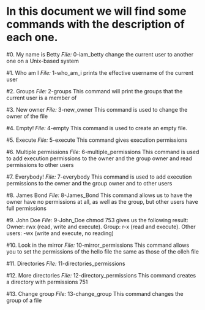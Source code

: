 # In this document we will find some commands with the description of each one.

#0. My name is Betty
*File:* 0-iam_betty
change the current user to another one on a Unix-based system

#1. Who am I
*File:* 1-who_am_i
prints the effective username of the current user

#2. Groups
*File:* 2-groups
This command will print the groups that the current user is a member of

#3. New owner
*File:* 3-new_owner
This command is used to change the owner of the file

#4. Empty!
*File:* 4-empty
This command is used to create an empty file.

#5. Execute
*File:* 5-execute
This command gives execution permissions

#6. Multiple permissions
*File:* 6-multiple_permissions
This command is used to add execution permissions to the owner and the group owner and read permissions to other users

#7. Everybody!
*File:*  7-everybody
This command is used to add execution permissions to the owner and the group owner and to other users

#8. James Bond
*File:* 8-James_Bond
This command allows us to have the owner have no permissions at all, as well as the group, but other users have full permissions

#9. John Doe
*File:* 9-John_Doe
chmod 753 gives us the following result:
Owner: rwx (read, write and execute).
Group: r-x (read and execute).
Other users: -wx (write and execute, no reading)

#10. Look in the mirror
*File:* 10-mirror_permissions
This command allows you to set the permissions of the hello file the same as those of the olleh file

#11. Directories
*File:* 11-directories_permissions

#12. More directories
*File:* 12-directory_permissions
This command creates a directory with permissions 751

#13. Change group
*File:* 13-change_group
This command changes the group of a file
